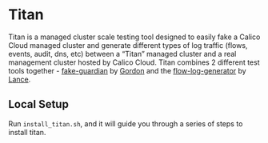 # Titan

Titan is a managed cluster scale testing tool designed to easily fake a Calico Cloud managed cluster and generate different types of log traffic (flows, events, audit, dns, etc) between a “Titan” managed cluster and a real management cluster hosted by Calico Cloud. Titan combines 2 different test tools together - [fake-guardian](../fake-guardian) by [Gordon](https://github.com/gcosgrave) and the [flow-log-generator](../flow-log-generator/) by [Lance](https://github.com/lwr20).

## Local Setup

Run `install_titan.sh`, and it will guide you through a series of steps to install titan.
